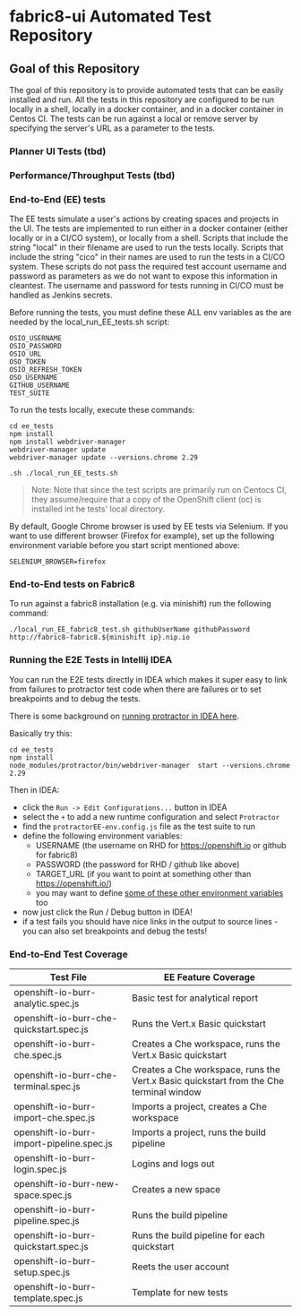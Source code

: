 # fabric8-ui Automated Test Repository

## Goal of this Repository

The goal of this repository is to provide automated tests that can be easily installed and run. All the tests in this repository are configured to be run locally in a shell, locally in a docker container, and in a docker container in Centos CI. The tests can be run against a local or remove server by specifying the server's URL as a parameter to the tests.

### Planner UI Tests (tbd)

### Performance/Throughput Tests (tbd)

### End-to-End (EE) tests

The EE tests simulate a user's actions by creating spaces and projects in the UI. The tests are implemented to run either in a docker container (either locally or in a CI/CO system), or locally from a shell. Scripts that include the string "local" in their filename are used to run the tests locally. Scripts that include the string "cico" in their names are used to run the tests in a CI/CO system. These scripts do not pass the required test account username and password as parameters as we do not want to expose this information in cleantest. The username and password for tests running in CI/CO must be handled as Jenkins secrets.

Before running the tests, you must define these ALL env variables as the are needed by the local_run_EE_tests.sh script:
```
OSIO_USERNAME
OSIO_PASSWORD
OSIO_URL
OSO_TOKEN
OSIO_REFRESH_TOKEN
OSO_USERNAME
GITHUB_USERNAME
TEST_SUITE
```

To run the tests locally, execute these commands:

```
cd ee_tests
npm install
npm install webdriver-manager
webdriver-manager update
webdriver-manager update --versions.chrome 2.29

.sh ./local_run_EE_tests.sh 
```

> Note: Note that since the test scripts are primarily run on Centocs CI, they assume/require that a copy of the OpenShift client (oc) is installed int he tests' local directory. 

By default, Google Chrome browser is used by EE tests via Selenium. If you want
to use different browser (Firefox for example), set up the following environment
variable before you start script mentioned above:

```
SELENIUM_BROWSER=firefox
```

### End-to-End tests on Fabric8

To run against a fabric8 installation (e.g. via minishift) run the following command:


```
./local_run_EE_fabric8_test.sh githubUserName githubPassword http://fabric8-fabric8.${minishift ip}.nip.io
```

### Running the E2E Tests in Intellij IDEA

You can run the E2E tests directly in IDEA which makes it super easy to link from failures to protractor test code when there are failures or to set breakpoints and to debug the tests.

There is some background on [running protractor in IDEA here](https://www.jetbrains.com/help/idea/run-debug-configuration-protractor.html).

Basically try this:

```
cd ee_tests
npm install
node_modules/protractor/bin/webdriver-manager  start --versions.chrome 2.29
```

Then in IDEA:

* click the `Run -> Edit Configurations...` button in IDEA
* select the `+` to add a new runtime configuration and select `Protractor`
* find the `protractorEE-env.config.js` file as the test suite to run
* define the following environment variables:
  * USERNAME (the username on RHD for https://openshift.io or github for fabric8)
  * PASSWORD (the password for RHD / github like above)
  * TARGET_URL (if you want to point at something other than https://openshift.io/)
  * you may want to define [some of these other environment variables](https://github.com/fabric8io/fabric8-test/blob/master/ee_tests/protractorEE-env.config.js#L17) too
* now just click the Run / Debug button in IDEA!
* if a test fails you should have nice links in the output to source lines - you can also set breakpoints and debug the tests!
  
### End-to-End Test Coverage


| Test File  | EE Feature Coverage |
| ---------- | ------------------- |
| openshift-io-burr-analytic.spec.js | Basic test for analytical report
| openshift-io-burr-che-quickstart.spec.js | Runs the Vert.x Basic quickstart
| openshift-io-burr-che.spec.js | Creates a Che workspace, runs the Vert.x Basic quickstart
| openshift-io-burr-che-terminal.spec.js | Creates a Che workspace, runs the Vert.x Basic quickstart from the Che terminal window
| openshift-io-burr-import-che.spec.js | Imports a project, creates a Che workspace
| openshift-io-burr-import-pipeline.spec.js | Imports a project, runs the build pipeline
| openshift-io-burr-login.spec.js | Logins and logs out
| openshift-io-burr-new-space.spec.js | Creates a new space
| openshift-io-burr-pipeline.spec.js | Runs the build pipeline
| openshift-io-burr-quickstart.spec.js | Runs the build pipeline for each quickstart
| openshift-io-burr-setup.spec.js | Reets the user account
| openshift-io-burr-template.spec.js | Template for new tests

